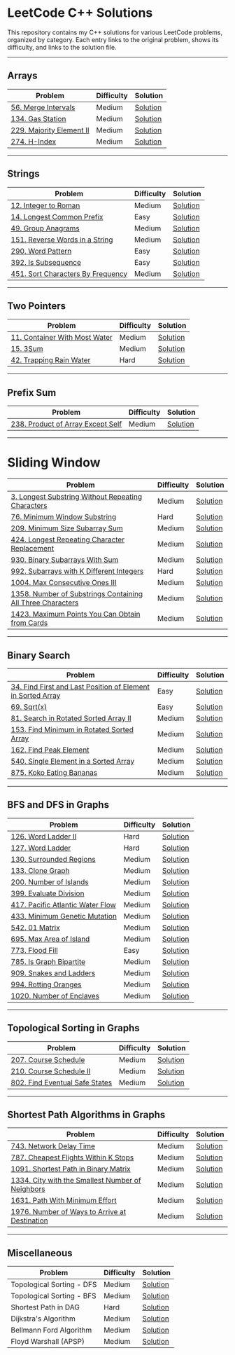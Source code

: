 # LeetCode C++ Solutions

This repository contains my C++ solutions for various LeetCode problems, organized by category. Each entry links to the original problem, shows its difficulty, and links to the solution file.

---

## Arrays 

| Problem | Difficulty | Solution |
|---------|------------|----------|
| [56. Merge Intervals](https://leetcode.com/problems/merge-intervals/) | Medium | [Solution](./Arrays/56_Merge_Intervals.cpp) |
| [134. Gas Station](https://leetcode.com/problems/gas-station/) | Medium | [Solution](./Arrays/134_Gas_Station.cpp)|
| [229. Majority Element II](https://leetcode.com/problems/majority-element-ii/) | Medium | [Solution](./Arrays/229_Majority_Element_II.cpp) 
| [274. H-Index](https://leetcode.com/problems/h-index/) | Medium | [Solution](./Arrays/274_H_Index.cpp) |

---

## Strings

| Problem | Difficulty | Solution |
|---------|------------|----------|
| [12. Integer to Roman](https://leetcode.com/problems/integer-to-roman/) | Medium | [Solution](./Strings/12_Integer_to_Roman.cpp) |
| [14. Longest Common Prefix](https://leetcode.com/problems/longest-common-prefix/) | Easy | [Solution](./Strings/14_Longest_Common_Prefix.cpp) |
| [49. Group Anagrams](https://leetcode.com/problems/group-anagrams/) | Medium | [Solution](./Strings/49_Group_Anagrams.cpp) |
| [151. Reverse Words in a String](https://leetcode.com/problems/reverse-words-in-a-string/) | Medium | [Solution](./Strings/151_Reverse_Words_in_String.cpp) |
| [290. Word Pattern](https://leetcode.com/problems/word-pattern/) | Easy | [Solution](./Strings/290_Word_Pattern.cpp) |
| [392. Is Subsequence](https://leetcode.com/problems/is-subsequence/) | Easy | [Solution](./Strings/392_Is_Subsequence.cpp) |
| [451. Sort Characters By Frequency](https://leetcode.com/problems/sort-characters-by-frequency/) | Medium | [Solution](./Strings/451_Sort_Characters_by_Frequency.cpp) |


---

## Two Pointers

| Problem | Difficulty | Solution |
|---------|------------|----------|
| [11. Container With Most Water](https://leetcode.com/problems/container-with-most-water/) | Medium | [Solution](./Two%20Pointers/11_Container_With_Most_Water.cpp) |
| [15. 3Sum](https://leetcode.com/problems/3sum/) | Medium | [Solution](./Two%20Pointers/15_Three_Sum.cpp) |
| [42. Trapping Rain Water](https://leetcode.com/problems/trapping-rain-water/) | Hard | [Solution](./Two%20Pointers/42_Trapping_Rain_Water.cpp) |

---

## Prefix Sum
| Problem | Difficulty | Solution |
|---------|------------|----------|
| [238. Product of Array Except Self](https://leetcode.com/problems/product-of-array-except-self/) | Medium | [Solution](./Prefix%20Sum/238_Product_of_Array_Except_Self.cpp) |

---

# Sliding Window
| Problem | Difficulty | Solution |
|---------|------------|----------|
| [3. Longest Substring Without Repeating Characters](https://leetcode.com/problems/longest-substring-without-repeating-characters/) | Medium | [Solution](./Sliding%20Window/3_Longest_Substring_Without_Repeating_Characters.cpp) |
| [76. Minimum Window Substring](https://leetcode.com/problems/minimum-window-substring/) | Hard | [Solution](./Sliding%20Window/76_Minimum_Window_Substring.cpp) |
| [209. Minimum Size Subarray Sum](https://leetcode.com/problems/minimum-size-subarray-sum/) | Medium | [Solution](./Sliding%20Window/209_Minimum_Size_Subarray_Sum.cpp) |
| [424. Longest Repeating Character Replacement](https://leetcode.com/problems/longest-repeating-character-replacement/) | Medium | [Solution](./Sliding%20Window/424_Longest_Repeating_Character_Replacement.cpp) |
| [930. Binary Subarrays With Sum](https://leetcode.com/problems/binary-subarrays-with-sum/) | Medium | [Solution](./Sliding%20Window/930_Binary_Subarrays_with_Sum.cpp) |
| [992. Subarrays with K Different Integers](https://leetcode.com/problems/subarrays-with-k-different-integers/) | Hard | [Solution](./Sliding%20Window/992_Subarrays_with_K_Different_Integers.cpp) |
| [1004. Max Consecutive Ones III](https://leetcode.com/problems/max-consecutive-ones-iii/) | Medium | [Solution](./Sliding%20Window/1004_Max_Consecutive_Ones_III.cpp) |
| [1358. Number of Substrings Containing All Three Characters](https://leetcode.com/problems/number-of-substrings-containing-all-three-characters/) | Medium | [Solution](./Sliding%20Window/1358_Number_of_Substrings_Containing_all_Three_Characters.cpp) |
| [1423. Maximum Points You Can Obtain from Cards](https://leetcode.com/problems/maximum-points-you-can-obtain-from-cards/) | Medium | [Solution](./Sliding%20Window/1423_Maximum_Points_Obtained_from_Cards.cpp) |


---

## Binary Search

| Problem | Difficulty | Solution |
|---------|------------|----------|
| [34. Find First and Last Position of Element in Sorted Array](https://leetcode.com/problems/find-first-and-last-position-of-element-in-sorted-array/) | Easy | [Solution](./Binary%20Search/34_First_and_Last_position_of_Element.cpp) |
| [69. Sqrt(x)](https://leetcode.com/problems/sqrtx/) | Easy | [Solution](./Binary%20Search/69_Sqrt(x).cpp) |
| [81. Search in Rotated Sorted Array II](https://leetcode.com/problems/search-in-rotated-sorted-array-ii/) | Medium | [Solution](./Binary%20Search/81_Search_in_Rotated_Search_Array_II.cpp) |
| [153. Find Minimum in Rotated Sorted Array](https://leetcode.com/problems/find-minimum-in-rotated-sorted-array/) | Medium | [Solution](./Binary%20Search/153_Minimum_in_Rotated_Sorted_Array.cpp) |
| [162. Find Peak Element](https://leetcode.com/problems/find-peak-element/) | Medium | [Solution](./Binary%20Search/162_Find_Peak_Element.cpp) |
| [540. Single Element in a Sorted Array](https://leetcode.com/problems/single-element-in-a-sorted-array/) | Medium | [Solution](./Binary%20Search/540_Single_Element_in_Sorted_Array.cpp) |
| [875. Koko Eating Bananas](https://leetcode.com/problems/koko-eating-bananas/) | Medium | [Solution](./Binary%20Search/875_Koko_eating_Bananas.cpp) |

---

## BFS and DFS in Graphs

| Problem | Difficulty | Solution |
|---------|------------|----------|
| [126. Word Ladder II](https://leetcode.com/problems/word-ladder-ii/) | Hard | [Solution](./Graphs/126_Word_Ladder_II.cpp) |
| [127. Word Ladder](https://leetcode.com/problems/word-ladder/) | Hard | [Solution](./Graphs/127_Word_Ladder.cpp) |
| [130. Surrounded Regions](https://leetcode.com/problems/surrounded-regions/) | Medium | [Solution](./Graphs/130_Surrounded_Regions.cpp) |
| [133. Clone Graph](https://leetcode.com/problems/clone-graph/) | Medium | [Solution](./Graphs/133_Clone_Graph.cpp) |
| [200. Number of Islands](https://leetcode.com/problems/number-of-islands/) | Medium | [Solution](./Graphs/200_Number_of_Islands.cpp) |
| [399. Evaluate Division](https://leetcode.com/problems/evaluate-division/) | Medium | [Solution](./Graphs/399_Evaluate_Division.cpp) |
| [417. Pacific Atlantic Water Flow](https://leetcode.com/problems/pacific-atlantic-water-flow/) | Medium | [Solution](./Graphs/417_Pacific_Atlantic_Water_Flow.cpp) |
| [433. Minimum Genetic Mutation](https://leetcode.com/problems/minimum-genetic-mutation/) | Medium | [Solution](./Graphs/433_Minimum_Genetic_Mutation.cpp) |
| [542. 01 Matrix](https://leetcode.com/problems/01-matrix/) | Medium | [Solution](./Graphs/542_Matrix_01.cpp) |
| [695. Max Area of Island](https://leetcode.com/problems/max-area-of-island/) | Medium | [Solution](./Graphs/695_Max_Area_of_Island.cpp) |
| [773. Flood Fill](https://leetcode.com/problems/flood-fill/) | Easy | [Solution](./Graphs/773_Flood_Fill.cpp) |
| [785. Is Graph Bipartite](https://leetcode.com/problems/is-graph-bipartite/) | Medium | [Solution](./Graphs/785_Bipartite_Graph.cpp) |
| [909. Snakes and Ladders](https://leetcode.com/problems/snakes-and-ladders/) | Medium | [Solution](./Graphs/909_Snakes_and_Ladders.cpp) |
| [994. Rotting Oranges](https://leetcode.com/problems/rotting-oranges/) | Medium | [Solution](./Graphs/994_Rotting_Oranges.cpp) |
| [1020. Number of Enclaves](https://leetcode.com/problems/number-of-enclaves/) | Medium | [Solution](./Graphs/1020_Number_of_Enclaves.cpp) |

---

## Topological Sorting in Graphs
| Problem | Difficulty | Solution |
|---------|------------|----------|
| [207. Course Schedule](https://leetcode.com/problems/course-schedule/) | Medium | [Solution](./Graphs/207_Course_Schedule.cpp) |
| [210. Course Schedule II](https://leetcode.com/problems/course-schedule-ii/) | Medium | [Solution](./Graphs/210_Course_Schedule_II.cpp) |
| [802. Find Eventual Safe States](https://leetcode.com/problems/find-eventual-safe-states/) | Medium | [Solution](./Graphs/802_Find_Eventual_Safe_States.cpp) |

---

## Shortest Path Algorithms in Graphs
| Problem | Difficulty | Solution |
|---------|------------|----------|
| [743. Network Delay Time](https://leetcode.com/problems/network-delay-time/) | Medium | [Solution](./Graphs/743_Network_Delay_Time.cpp) |
| [787. Cheapest Flights Within K Stops](https://leetcode.com/problems/cheapest-flights-within-k-stops/) | Medium | [Solution](./Graphs/787_Cheapest_Flights_Within_K_Stops.cpp) |
| [1091. Shortest Path in Binary Matrix](https://leetcode.com/problems/shortest-path-in-binary-matrix/) | Medium | [Solution](./Graphs/1091_Shortest_Path_in_Binary_Matrix.cpp) |
| [1334. City with the Smallest Number of Neighbors](https://leetcode.com/problems/find-the-city-with-the-smallest-number-of-neighbors-at-a-threshold-distance/) | Medium | [Solution](./Graphs/1334_City_with_the_Smallest_Number_of_Neighbors.cpp) |
| [1631. Path With Minimum Effort](https://leetcode.com/problems/path-with-minimum-effort/) | Medium | [Solution](./Graphs/1631_Path_With_Minimum_Effort.cpp) |
| [1976. Number of Ways to Arrive at Destination](https://leetcode.com/problems/number-of-ways-to-arrive-at-destination/) | Medium | [Solution](./Graphs/1976_Number_of_Ways_to_Arrive_Dijkstra.cpp) |


---

## Miscellaneous

| Problem | Difficulty | Solution |
|---------|------------|----------|
| Topological Sorting - DFS | Medium | [Solution](./Miscellaneous/Topological_Sorting_DFS.cpp) |
| Topological Sorting - BFS | Medium | [Solution](./Miscellaneous/Topological_Sorting_BFS.cpp) |
| Shortest Path in DAG | Hard | [Solution](./Miscellaneous/Shortest_Path_in_DAG.cpp) |
| Dijkstra's Algorithm | Medium | [Solution](./Miscellaneous/Dijkstra's_Algorithm.cpp) |
| Bellmann Ford Algorithm | Medium | [Solution](./Miscellaneous/Bellmann_Ford_Algorithm.cpp) |
| Floyd Warshall (APSP) | Medium | [Solution](./Miscellaneous/Floyd_Warshall_Algorithm.cpp) |

